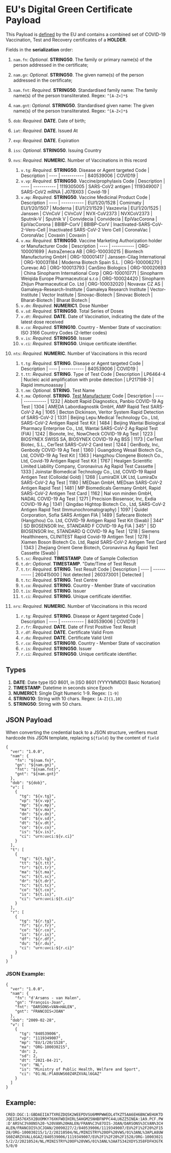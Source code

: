 # **EU's Digital Green Certificate** Payload

This Payload is [defined](https://ec.europa.eu/health/sites/health/files/ehealth/docs/digital-green-certificates_dt-specifications_en.pdf) by the EU and contains a combined set of COVID-19 Vaccination, Test and Recovery certificates of a **HOLDER**.

Fields in the **serialization** order:
1. `nam.fn`: *Optional.* **STRING50**. The family or primary name(s) of the person addressed in the certificate;
1. `nam.gn`: *Optional.* **STRING50**. The given name(s) of the person addressed in the certificate;
1. `nam.fnt`: *Required.* **STRING50**. Standardised family name: The family name(s) of the person transliterated. Regex: `^[A-Z<]*$`
1. `nam.gnt`: *Optional.* **STRING50**. Standardised given name: The given name(s) of the person transliterated. Regex: `^[A-Z<]*$`
1. `dob`: *Required.* **DATE**. Date of birth;
1. `iat`: *Required.* **DATE**. Issued At
1. `exp`: *Required.* **DATE**. Expiration
1. `iss`: *Optional.* **STRING50**. Issuing Country

1. `nvs`: *Required.* **NUMERIC**. Number of Vaccinations in this record
    1. `v.tg`: *Required.* **STRING50**. Disease or Agent targeted
        Code | Description | 
        ---- | ----------- |
        840539006 | COVID19 |
    1. `v.vp`: *Required.* **STRING50**. Vaccine/prophylaxis
        Code | Description | 
        ---- | ----------- |
        1119305005 | SARS-CoV2 antigen |
        1119349007 | SARS-CoV2 mRNA |
        J07BX03 | Covid-19 |
    1. `v.mp`: *Required.* **STRING50**. Vaccine Medicinal Product
        Code | Description | 
        ---- | ----------- |
        EU/1/20/1528 | Comirnaty |
        EU/1/20/1507 | Moderna |
        EU/1/21/1529 | Vaxzevria |
        EU/1/20/1525 | Janssen |
        CVnCoV | CVnCoV |
        NVX-CoV2373 | NVXCoV2373 |
        Sputnik-V | Sputnik V |
        Convidecia | Convidecia |
        EpiVacCorona | EpiVacCorona |
        BBIBP-CorV | BBIBP-CorV |
        Inactivated-SARS-CoV-2-Vero-Cell | Inactivated SARS-CoV-2 Vero Cell |
        CoronaVac | CoronaVac |
        Covaxin | Covaxin |
    1. `v.ma`: *Required.* **STRING50**. Vaccine Marketing Authorization holder or Manufacturer
        Code | Description | 
        ---- | ----------- |
        ORG-100001699 | AstraZeneca AB |
        ORG-100030215 | Biontech Manufacturing GmbH |
        ORG-100001417 | Janssen-Cilag International |
        ORG-100031184 | Moderna Biotech Spain S.L. |
        ORG-100006270 | Curevac AG |
        ORG-100013793 | CanSino Biologics |
        ORG-100020693 | China Sinopharm International Corp |
        ORG-100010771 | Sinopharm Weiqida Europe Pharmaceutical s.r.o |
        ORG-100024420 | Sinopharm Zhijun Pharmaceutical Co. Ltd |
        ORG-100032020 | Novavax CZ AS |
        Gamaleya-Research-Institute | Gamaleya Research Institute |
        Vector-Institute | Vector Institute |
        Sinovac-Biotech | Sinovac Biotech |
        Bharat-Biotech | Bharat Biotech |
    1. `v.dn`: *Required.* **NUMERIC1**. Dose Number
    1. `v.sd`: *Required.* **STRING50**. Total Series of Doses
    1. `v.dt`: *Required.* **DATE**. Date of Vaccination, indicating the date of the latest dose received
    1. `v.co`: *Required.* **STRING10**. Country - Member State of vaccination: ISO 3166 Country Codes (2-letter codes)
    1. `v.is`: *Required.* **STRING50**. Issuer
    1. `v.ci`: *Required.* **STRING50**. Unique certificate identifier.


1. `nts`: *Required.* **NUMERIC**. Number of Vaccinations in this record
    1. `t.tg`: *Required.* **STRING**. Disease or Agent targeted
        Code | Description | 
        ---- | ----------- |
        840539006 | COVID19 |
    1. `t.tt`: *Required.* **STRING**. Type of Test 
        Code | Description | 
        LP6464-4 | Nucleic acid amplification with probe detection |
        LP217198-3 | Rapid immunoassay |
    1. `t.nm`: *Optional.* **STRING**. Test Name
    1. `t.ma`: *Optional.* **STRING**. [Test Manufacturer](https://github.com/ehn-digital-green-development/ehn-dgc-schema/blob/4ad15f7128236482c5f7bfe7d0271d94bce6a7af/Lookup-tables/DGC-RAT-lookup.json)
        Code | Description | 
        ---- | ----------- |
        1232 | Abbott Rapid Diagnostics, Panbio COVID-19 Ag Test | 
        1304 | AMEDA Labordiagnostik GmbH, AMP Rapid Test SARS-CoV-2 Ag | 
        1065 | Becton Dickinson, Veritor System Rapid Detection of SARS-CoV-2 | 
        1331 | Beijing Lepu Medical Technology Co., Ltd, SARS-CoV-2 Antigen Rapid Test Kit | 
        1484 | Beijing Wantai Biological Pharmacy Enterprise Co., Ltd, Wantai SARS-CoV-2 Ag Rapid Test (FIA) | 
        1242 | Bionote, Inc, NowCheck COVID-19 Ag Test | 
        1223 | BIOSYNEX SWISS SA, BIOSYNEX COVID-19 Ag BSS | 
        1173 | CerTest Biotec, S.L., CerTest SARS-CoV-2 Card test | 
        1244 | GenBody, Inc, Genbody COVID-19 Ag Test | 
        1360 | Guangdong Wesail Biotech Co., Ltd, COVID-19 Ag Test Kit | 
        1363 | Hangzhou Clongene Biotech Co., Ltd, Covid-19 Antigen Rapid Test Kit | 
        1767 | Healgen Scientific Limited Liability Company, Coronavirus Ag Rapid Test Cassette | 
        1333 | Joinstar Biomedical Technology Co., Ltd, COVID-19 Rapid Antigen Test (Colloidal Gold) | 
        1268 | LumiraDX UK Ltd, LumiraDx SARS-CoV-2 Ag Test | 
        1180 | MEDsan GmbH, MEDsan SARS-CoV-2 Antigen Rapid Test | 
        1481 | MP Biomedicals Germany GmbH, Rapid SARS-CoV-2 Antigen Test Card | 
        1162 | Nal von minden GmbH, NADAL COVID-19 Ag Test | 
        1271 | Precision Biosensor, Inc, Exdia COVID-19 Ag | 
        1341 | Qingdao Hightop Biotech Co., Ltd, SARS-CoV-2 Antigen Rapid Test (Immunochromatography) | 
        1097 | Quidel Corporation, Sofia SARS Antigen FIA | 
        1489 | Safecare Biotech (Hangzhou) Co. Ltd, COVID-19 Antigen Rapid Test Kit (Swab) | 
        344" | SD BIOSENSOR Inc, STANDARD F COVID-19 Ag FIA | 
        345" | SD BIOSENSOR Inc, STANDARD Q COVID-19 Ag Test | 
        1218 | Siemens Healthineers, CLINITEST Rapid Covid-19 Antigen Test | 
        1278 | Xiamen Boson Biotech Co. Ltd, Rapid SARS-CoV-2 Antigen Test Card | 
        1343 | Zhejiang Orient Gene Biotech, Coronavirus Ag Rapid Test Cassette (Swab) | 
    1. `t.sc`: *Required.* **TIMESTAMP**. Date of Sample Collection
    1. `t.dr`: *Optional.* **TIMESTAMP**. "Date/Time of Test Result
    1. `t.tr`: *Required.* **STRING**. Test Result
        Code | Description | 
        ---- | ----------- |
        260415000 | Not detected |
        260373001 | Detected  |
    1. `t.tc`: *Required.* **STRING**. Test Centre
    1. `t.co`: *Required.* **STRING**. Country - Member State of vaccination
    1. `t.is`: *Required.* **STRING**. Issuer
    1. `t.ci`: *Required.* **STRING**. Unique certificate identifier.

1. `nrs`: *Required.* **NUMERIC**. Number of Vaccinations in this record
    1. `r.tg`: *Required.* **STRING**. Disease or Agent targeted
        Code | Description | 
        ---- | ----------- |
        840539006 | COVID19 |
    1. `r.fr`: *Required.* **DATE**. Date of First Positive Test Result
    1. `r.df`: *Required.* **DATE**. Certificate Valid From
    1. `r.du`: *Required.* **DATE**. Certificate Valid Until
    1. `r.co`: *Required.* **STRING10**. Country - Member State of vaccination
    1. `r.is`: *Required.* **STRING50**. Issuer
    1. `r.ci`: *Required.* **STRING50**. Unique certificate identifier.

## Types

1. **DATE**: Date type ISO 8601, in [ISO 8601 (YYYYMMDD) Basic Notation]
1. **TIMESTAMP**: Datetime in seconds since Epoch
1. **NUMERIC1**: Single Digit Numeric 1-9. Regex: `[1-9]`
1. **STRING10**: String with 10 chars. Regex: `[A-Z]{1,10}`
1. **STRING50**: String with 50 chars. 

## JSON Payload
When converting the credential back to a JSON structure, verifiers must hardcode this JSON template, replacing `${field}` by the content of `field`
```
{
  "ver": "1.0.0",
  "nam": {
    "fn": "${nam.fn}",
    "gn": "${nam.gn}",
    "fnt": "${nam.fnt}",
    "gnt": "${nam.gnt}"
  },
  "dob": "${dob}",
  "v": [
    {
      "tg": "${v.tg}",
      "vp": "${v.vp}",
      "mp": "${v.mp}",
      "ma": "${v.ma}",
      "dn": "${v.dn}",
      "sd": "${v.sd}",
      "dt": "${v.dt}",
      "co": "${v.co}",
      "is": "${v.is}",
      "ci": "urn:uvci:${v.ci}"
    }
  ], 
  "t": [
    {
      "tg": "${t.tg}",
      "tt": "${t.tt}",
      "tr": "${t.tr}",
      "ma": "${t.ma}",
      "sc": "${t.sc}",
      "dr": "${t.dr}",
      "tc": "${t.tc}",
      "co": "${t.co}",
      "is": "${t.is}",
      "ci": "urn:uvci:${t.ci}"
    }
  ], 
  "r": [
    {
      "tg": "${r.tg}",
      "fr": "${r.fr}",
      "co": "${r.co}",
      "is": "${r.is}",
      "df": "${r.df}",
      "du": "${r.du}",
      "ci": "urn:uvci:${r.ci}"
    }
  ]
}
```

### JSON Example:
```
{
  "ver": "1.0.0",
  "nam": {
    "fn": "d'Arsøns - van Halen",
    "gn": "François-Joan",
    "fnt": "DARSONS<VAN<HALEN",
    "gnt": "FRANCOIS<JOAN"
  },
  "dob": "2009-02-28",
  "v": [
    {
      "tg": "840539006",
      "vp": "1119349007",
      "mp": "EU/1/20/1528",
      "ma": "ORG-100030215",
      "dn": 2,
      "sd": 2,
      "dt": "2021-04-21",
      "co": "NL",
      "is": "Ministry of Public Health, Welfare and Sport",
      "ci": "01:NL:PlA8UWS60Z4RZXVALl6GAZ"
    }
  ]
}
```

## Example:
```
CRED:DGC:1:GBDAEIIA7TXREZDQ5K2WEEPDVSU6MMPWWEDL4TKZT5AA6EH6BNCWEHUKTD
JQEIIA576X5X2BUOMKY76XKFWDIHIRL5AHGM25NHBFNPPC44LU6ZZ5INEA:1A9.PCF.PW
:D'ARS%C3%98NS%20-%20VAN%20HALEN/FRAN%C3%87OIS-JOAN/DARSONS%3CVAN%3CH
ALEN/FRANCOIS%3CJOAN/20090227/2/840539006/1119349007/EU%2F1%2F20%2F15
28/ORG-100030215/1/2/20210504/NL/MINISTRY%20OF%20VWS/01%3ANL%3APLA8UW
S60Z4RZXVALL6GAZ/840539006/1119349007/EU%2F1%2F20%2F1528/ORG-10003021
5/2/2/20210524/NL/MINISTRY%20OF%20VWS/01%3ANL%3AATS342XDYS358FDFH3GTK
5/0/0
``` 